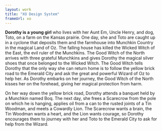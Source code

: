 ```yaml
---
layout: work
title: "XO Design System"
frameUrl: xo
---
```

**Dorothy is a young girl** who lives with her Aunt Em, Uncle Henry, and dog, Toto, on a farm on the Kansas prairie. One day, she and Toto are caught up in a cyclone that deposits them and the farmhouse into Munchkin Country in the magical Land of Oz. The falling house has killed the Wicked Witch of the East, the evil ruler of the Munchkins. The Good Witch of the North arrives with three grateful Munchkins and gives Dorothy the magical silver shoes that once belonged to the Wicked Witch. The Good Witch tells Dorothy that the only way she can return home is to follow the yellow brick road to the Emerald City and ask the great and powerful Wizard of Oz to help her. As Dorothy embarks on her journey, the Good Witch of the North kisses her on the forehead, giving her magical protection from harm.

On her way down the yellow brick road, Dorothy attends a banquet held by a Munchkin named Boq. The next day, she frees a Scarecrow from the pole on which he is hanging, applies oil from a can to the rusted joints of a Tin Woodman, and meets a Cowardly Lion. The Scarecrow wants a brain, the Tin Woodman wants a heart, and the Lion wants courage, so Dorothy encourages them to journey with her and Toto to the Emerald City to ask for help from the Wizard. 
